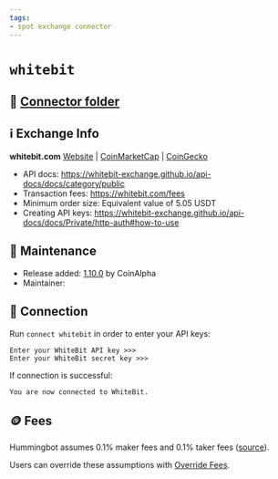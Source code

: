 ```yaml
---
tags:
- spot exchange connector
---
```


# `whitebit`

## 📁 [Connector folder](https://github.com/hummingbot/hummingbot/tree/master/hummingbot/connector/exchange/whitebit)

## ℹ️ Exchange Info

**whitebit.com** [Website](https://whitebit.com/) | [CoinMarketCap](https://coinmarketcap.com/exchanges/whitebit/) | [CoinGecko](https://www.coingecko.com/en/exchanges/whitebit)

* API docs: https://whitebit-exchange.github.io/api-docs/docs/category/public
* Transaction fees: https://whitebit.com/fees
* Minimum order size: Equivalent value of 5.05 USDT
* Creating API keys: https://whitebit-exchange.github.io/api-docs/docs/Private/http-auth#how-to-use

## 👷 Maintenance

* Release added: [1.10.0](/release-notes/1.10.0/) by CoinAlpha
* Maintainer: 

## 🔑 Connection

Run `connect whitebit` in order to enter your API keys:
 
```
Enter your WhiteBit API key >>>
Enter your WhiteBit secret key >>>
```

If connection is successful:
```
You are now connected to WhiteBit.
```

## 🪙 Fees

Hummingbot assumes 0.1% maker fees and 0.1% taker fees ([source](https://github.com/hummingbot/hummingbot/blob/master/hummingbot/connector/exchange/whitebit/whitebit_utils.py)).

Users can override these assumptions with [Override Fees](/global-configs/override-fees/).